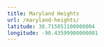 ```yaml
---
title: Maryland Heights
url: /maryland-heights/
latitude: 38.715051100000004
longitude: -90.43599900000001
---
```

